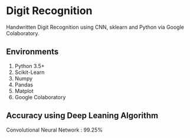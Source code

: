 # Digit Recognition

 Handwritten Digit Recognition  using CNN, sklearn and Python via Google Colaboratory.

## Environments

1. Python 3.5+
2. Scikit-Learn
3. Numpy
4. Pandas
5. Matplot
6. Google Colaboratory



## Accuracy using Deep Leaning Algorithm

Convolutional Neural Network : 99.25%
